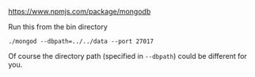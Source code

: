 


https://www.npmjs.com/package/mongodb




Run this from the bin directory

```
./mongod --dbpath=../../data --port 27017
```

Of course the directory path (specified in `--dbpath`) could be different for you.
